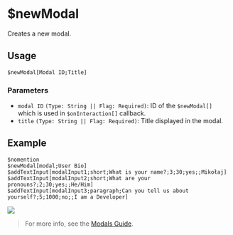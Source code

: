 # $newModal
Creates a new modal.

## Usage
```
$newModal[Modal ID;Title]
```
### Parameters
- `modal ID` `(Type: String || Flag: Required)`: ID of the `$newModal[]` which is used in `$onInteraction[]` callback.
- `title` `(Type: String || Flag: Required)`: Title displayed in the modal.

## Example
```
$nomention
$newModal[modal;User Bio]
$addTextInput[modalInput1;short;What is your name?;3;30;yes;;Mikołaj]
$addTextInput[modalInput2;short;What are your pronouns?;2;30;yes;;He/Him]
$addTextInput[modalInput3;paragraph;Can you tell us about yourself?;5;1000;no;;I am a Developer]
```
![](https://imgur.com/0Vd3Ipq.png)

> For more info, see the [Modals Guide](../guides/modals.md).